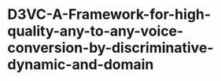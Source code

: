 # D3VC-A-Framework-for-high-quality-any-to-any-voice-conversion-by-discriminative-dynamic-and-domain